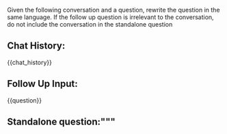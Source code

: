 Given the following conversation and a question, rewrite the question in the same language.
If the follow up question is irrelevant to the conversation, do not include the conversation in the standalone question
## Chat History:
{{chat_history}}
## Follow Up Input: 
{{question}}
## Standalone question:"""